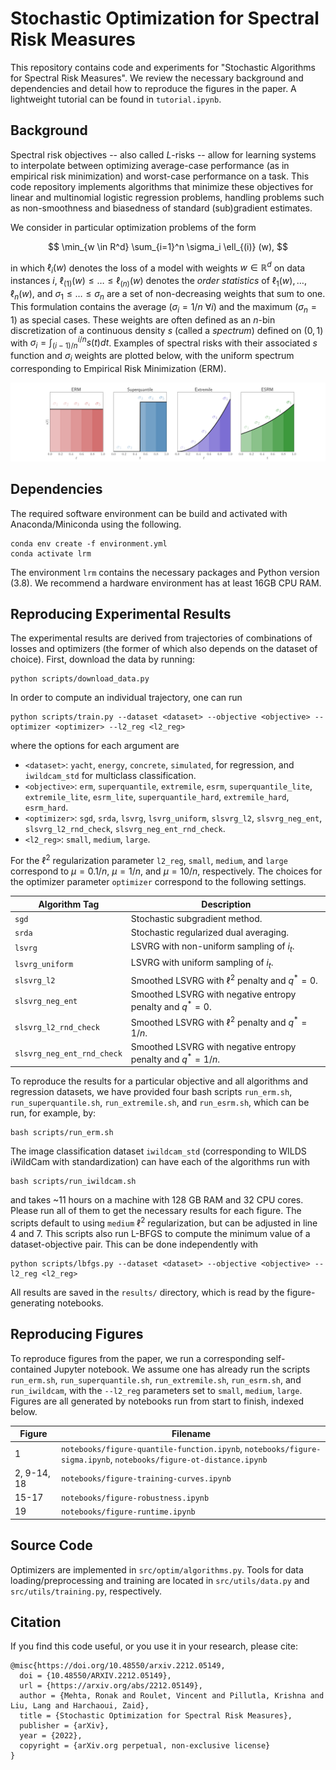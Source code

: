# Stochastic Optimization for Spectral Risk Measures

This repository contains code and experiments for "Stochastic Algorithms for Spectral Risk Measures". We review the necessary background and dependencies and detail how to reproduce the figures in the paper. A lightweight tutorial can be found in `tutorial.ipynb`.

## Background

Spectral risk objectives -- also called $L$-risks -- allow for learning systems to interpolate between optimizing average-case performance (as in empirical risk minimization) and worst-case performance on a task. This code repository implements algorithms that minimize these objectives for linear and multinomial logistic regression problems, handling problems such as non-smoothness and biasedness of standard (sub)gradient estimates. 

We consider in particular optimization problems of the form 

$$ \min_{w \in R^d} \sum_{i=1}^n \sigma_i \ell_{(i)} (w), $$

in which $\ell_i(w)$ denotes the loss of a model with weights $w \in \mathbb{R}^d$ on data instances $i$, $\ell_{(1)}(w) \leq \ldots \leq \ell_{(n)}(w)$ denotes the *order statistics* of $\ell_1(w), \ldots, \ell_n(w)$, and $\sigma_1 \leq \ldots \leq \sigma_n$ are a set of non-decreasing weights that sum to one. This formulation contains the average $(\sigma_i = 1/n \ \forall i)$ and the maximum $(\sigma_n = 1)$ as special cases. These weights are often defined as an $n$-bin discretization of a continuous density $s$ (called a *spectrum*) defined on $(0, 1)$ with $\sigma_i = \int_{(i-1)/n}^{i/n} s(t) dt$. Examples of spectral risks with their associated $s$ function and $\sigma_i$ weights are plotted below, with the uniform spectrum corresponding to Empirical Risk Minimization (ERM).

![Sigmas](figures/sigma.png)

## Dependencies

The required software environment can be build and activated with Anaconda/Miniconda using the following.
```
conda env create -f environment.yml
conda activate lrm
```
The environment `lrm` contains the necessary packages and Python version (3.8). We recommend a hardware environment has at least 16GB CPU RAM.

## Reproducing Experimental Results

The experimental results are derived from trajectories of combinations of losses and optimizers (the former of which also depends on the dataset of choice). First, download the data by running:
```
python scripts/download_data.py
```
In order to compute an individual trajectory, one can run
```
python scripts/train.py --dataset <dataset> --objective <objective> --optimizer <optimizer> --l2_reg <l2_reg>
```
where the options for each argument are
- `<dataset>`: `yacht`, `energy`, `concrete`, `simulated`, for regression, and `iwildcam_std` for multiclass classification.
- `<objective>`: `erm`, `superquantile`, `extremile`, `esrm`, `superquantile_lite`, `extremile_lite`, `esrm_lite`, `superquantile_hard`, `extremile_hard`, `esrm_hard`.
- `<optimizer>`: `sgd`, `srda`, `lsvrg`, `lsvrg_uniform`, `slsvrg_l2`, `slsvrg_neg_ent`, `slsvrg_l2_rnd_check`, `slsvrg_neg_ent_rnd_check`.
- `<l2_reg>`: `small`, `medium`, `large`.

For the $\ell^2$ regularization parameter `l2_reg`, `small`, `medium`, and `large` correspond to $\mu = 0.1/n$, $\mu = 1/n$, and $\mu = 10/n$, respectively. The choices for the optimizer parameter `optimizer` correspond to the following settings.

| Algorithm Tag      | Description |
| ----------- | ----------- |
| `sgd`      | Stochastic subgradient method.       |
| `srda`   | Stochastic regularized dual averaging.        |
| `lsvrg`   | LSVRG with non-uniform sampling of $i_t$.        |
| `lsvrg_uniform`   | LSVRG with uniform sampling of $i_t$.       |
| `slsvrg_l2`   | Smoothed LSVRG with $\ell^2$ penalty and $q^* = 0$.    |
| `slsvrg_neg_ent`   | Smoothed LSVRG with negative entropy penalty and $q^* = 0$.        |
| `slsvrg_l2_rnd_check`   | Smoothed LSVRG with $\ell^2$ penalty and $q^* = 1/n$.        |
| `slsvrg_neg_ent_rnd_check`   | Smoothed LSVRG with negative entropy penalty and $q^* = 1/n$.      |

To reproduce the results for a particular objective and all algorithms and regression datasets, we have provided four bash scripts `run_erm.sh`, `run_superquantile.sh`, `run_extremile.sh`, and `run_esrm.sh`, which can be run, for example, by:
```
bash scripts/run_erm.sh
```
The image classification dataset `iwildcam_std` (corresponding to WILDS iWildCam with standardization) can have each of the algorithms run with
```
bash scripts/run_iwildcam.sh
```
and takes ~11 hours on a machine with 128 GB RAM and 32 CPU cores. Please run all of them to get the necessary results for each figure. The scripts default to using `medium` $\ell^2$ regularization, but can be adjusted in line 4 and 7. This scripts also run L-BFGS to compute the minimum value of a dataset-objective pair. This can be done independently with
```
python scripts/lbfgs.py --dataset <dataset> --objective <objective> --l2_reg <l2_reg>
```
All results are saved in the `results/` directory, which is read by the figure-generating notebooks. 

## Reproducing Figures

To reproduce figures from the paper, we run a corresponding self-contained Jupyter notebook. We assume one has already run the scripts `run_erm.sh`, `run_superquantile.sh`, `run_extremile.sh`, `run_esrm.sh`, and `run_iwildcam`, with the `--l2_reg` parameters set to `small`, `medium`, `large`. Figures are all generated by notebooks run from start to finish, indexed below.

| Figure      | Filename |
| ----------- | ----------- |
| 1   | `notebooks/figure-quantile-function.ipynb`, `notebooks/figure-sigma.ipynb`, `notebooks/figure-ot-distance.ipynb`       |
| 2, 9-14, 18   | `notebooks/figure-training-curves.ipynb`       |
| 15-17 |  `notebooks/figure-robustness.ipynb`       |
| 19 |  `notebooks/figure-runtime.ipynb`       |


## Source Code

Optimizers are implemented in `src/optim/algorithms.py`. Tools for data loading/preprocessing and training are located in `src/utils/data.py` and `src/utils/training.py`, respectively.

## Citation

If you find this code useful, or you use it in your research, please cite:
```
@misc{https://doi.org/10.48550/arxiv.2212.05149,
  doi = {10.48550/ARXIV.2212.05149},
  url = {https://arxiv.org/abs/2212.05149},
  author = {Mehta, Ronak and Roulet, Vincent and Pillutla, Krishna and Liu, Lang and Harchaoui, Zaid},
  title = {Stochastic Optimization for Spectral Risk Measures},
  publisher = {arXiv},
  year = {2022},
  copyright = {arXiv.org perpetual, non-exclusive license}
}
```
